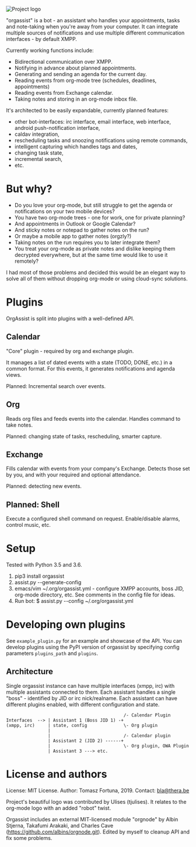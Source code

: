 ![Project logo](./gfx/logo.png)

"orgassist" is a bot - an assistant who handles your appointments, tasks and
note-taking when you're away from your computer. It can integrate multiple
sources of notifications and use multiple different communication interfaces -
by default XMPP.

Currently working functions include:
- Bidirectional communication over XMPP.
- Notifying in advance about planned appointments.
- Generating and sending an agenda for the current day.
- Reading events from org-mode tree (schedules, deadlines, appointments)
- Reading events from Exchange calendar.
- Taking notes and storing in an org-mode inbox file.

It's architected to be easily expandable, currently planned features:
- other bot-interfaces: irc interface, email interface, web interface,
  android push-notification interface,
- caldav integration,
- rescheduling tasks and snoozing notifications using remote commands,
- intelligent capturing which handles tags and dates,
- changing task state,
- incremental search,
- etc.


But why?
===========

* Do you love your org-mode, but still struggle to get the agenda or
  notifications on your two mobile devices?
* You have two org-mode trees - one for work, one for private planning?
* And appointments in Outlook or Google Calendar?
* And sticky notes or notepad to gather notes on the run?
* Or maybe a mobile app to gather notes (orgzly?)
* Taking notes on the run requires you to later integrate them?
* You treat your org-mode as private notes and dislike keeping them decrypted
  everywhere, but at the same time would like to use it remotely?

I had most of those problems and decided this would be an elegant way to solve
all of them without dropping org-mode or using cloud-sync solutions.


Plugins
===========
OrgAssist is split into plugins with a well-defined API.

Calendar
-----------
"Core" plugin - required by org and exchange plugin.

It manages a list of dated events with a state (TODO, DONE, etc.) in a common
format. For this events, it generates notifications and agenda views.

Planned: Incremental search over events.

Org
-----------
Reads org files and feeds events into the calendar. Handles command to take
notes.

Planned: changing state of tasks, rescheduling, smarter capture.

Exchange
-----------
Fills calendar with events from your company's Exchange. Detects those set by
you, and with your required and optional attendance.

Planned: detecting new events.

Planned: Shell
-----------
Execute a configured shell command on request. Enable/disable alarms, control
music, etc.


Setup
===========
Tested with Python 3.5 and 3.6.

1. pip3 install orgassist
2. assist.py --generate-config
3. emacs/vim ~/.org/orgassist.yml - configure XMPP accounts, boss JID, org-mode
   directory, etc. See comments in the config file for ideas.
3. Run bot: $ assist.py --config ~/.org/orgassist.yml

Developing own plugins
==========
See `example_plugin.py` for an example and showcase of the API. You can develop
plugins using the PyPI version of orgassist by specifying config parameters
`plugins_path` and `plugins`.

Architecture
-------
Single orgassist instance can have multiple interfaces (xmpp, irc) with multiple
assistants connected to them. Each assistant handles a single "boss" -
identified by JID or irc nick/realname. Each assistant can have different
plugins enabled, with different configuration and state.

                                                 /- Calendar Plugin
    Interfaces  --> | Assistant 1 (Boss JID 1) -+
    (xmpp, irc)     | state, config              \- Org plugin
                    |
                    |                            /- Calendar plugin
                    | Assistant 2 (JID 2) ------+
                    |                            \- Org plugin, OWA Plugin
                    | Assistant 3 ---> etc.


License and authors
=======
License: MIT License.
Author: Tomasz Fortuna, 2019.
Contact: bla@thera.be

Project's beautiful logo was contributed by Ulises (tjulises). It relates to
the org-mode logo with an added "robot" twist.

Orgassist includes an external MIT-licensed module "orgnode" by Albin Stjerna,
Takafumi Arakaki, and Charles Cave (https://github.com/albins/orgnode.git).
Edited by myself to cleanup API and fix some problems.
